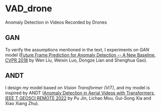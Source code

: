 # VAD_drone
Anomaly Detection in Videos Recorded by Drones
## GAN
To verify the assumptions mentioned in the text, I experiments on *GAN* model ([Future Frame Prediction for Anomaly Detection -- A New Baseline, CVPR 2018](https://arxiv.org/pdf/1712.09867.pdf) by Wen Liu, Weixin Luo, Dongze Lian and Shenghua Gao).
## ANDT
I design my model based on *Vision Transformer (ViT)*, and my model is inspired by ANDT ([Anomaly Detection in Aerial Videos with Transformers, IEEE T GEOSCI REMOTE 2022](https://arxiv.org/pdf/2209.13363v1.pdf) by Pu Jin, Lichao Mou, Gui-Song Xia and Xiao Xiang Zhu).
